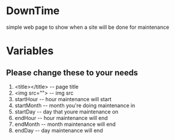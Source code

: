 # DownTime
simple web page to show when a site will be done for maintenance 


# Variables
## Please change these to your needs
1. \<title\>\<\/title\> -- page title
2. \<img src=""\> -- img src
3. startHour -- hour maintenance will start
4. startMonth -- month you're doing maintenance in
5. startDay -- day that youre maintenance on 
6. endHour -- hour maintenance will end 
7. endMonth -- month maintenance will end
8. endDay -- day maintenance will end
 

